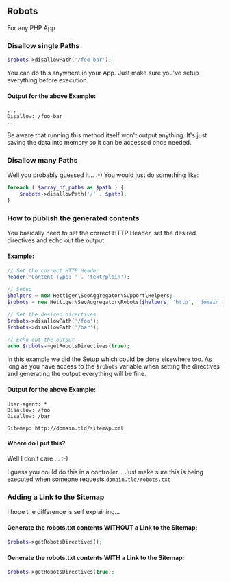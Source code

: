## Robots

For any PHP App

### Disallow single Paths

```php
$robots->disallowPath('/foo-bar');
```

You can do this anywhere in your App. Just make sure you've setup everything before execution.

#### Output for the above Example:

    ...
    Disallow: /foo-bar
    ...

Be aware that running this method itself won't output anything. It's just saving the data into memory so it can be
accessed once needed.

### Disallow many Paths

Well you probably guessed it... :-) You would just do something like:

```php
foreach ( $array_of_paths as $path ) {
    $robots->disallowPath('/' . $path);
}
```

### How to publish the generated contents

You basically need to set the correct HTTP Header, set the desired directives and echo out the output.

#### Example:

```php
// Set the correct HTTP Header
header('Content-Type: ' . 'text/plain');

// Setup
$helpers = new Hettiger\SeoAggregator\Support\Helpers;
$robots = new Hettiger\SeoAggregator\Robots($helpers, 'http', 'domain.tld');

// Set the desired directives
$robots->disallowPath('/foo');
$robots->disallowPath('/bar');

// Echo out the output
echo $robots->getRobotsDirectives(true);
```

In this example we did the Setup which could be done elsewhere too. As long as you have access to the `$robots` variable
when setting the directives and generating the output everything will be fine.

#### Output for the above Example:

    User-agent: *
    Disallow: /foo
    Disallow: /bar

    Sitemap: http://domain.tld/sitemap.xml

#### Where do I put this?

Well I don't care ... :-)

I guess you could do this in a controller... Just make sure this is being executed when someone requests
`domain.tld/robots.txt`

### Adding a Link to the Sitemap

I hope the difference is self explaining...

#### Generate the robots.txt contents WITHOUT a Link to the Sitemap:

```php
$robots->getRobotsDirectives();
```

#### Generate the robots.txt contents WITH a Link to the Sitemap:

```php
$robots->getRobotsDirectives(true);
```
